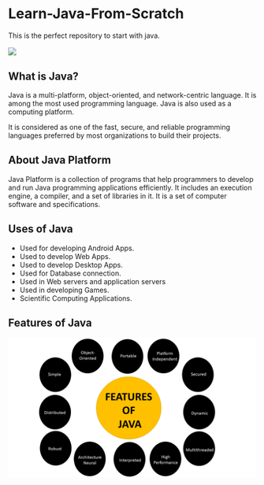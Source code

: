 # Learn-Java-From-Scratch
This is the perfect repository to start with java.

 <img align="center" src="https://img.icons8.com/color/144/000000/java-coffee-cup-logo--v1.png"/>

## What is Java?

Java is a multi-platform, object-oriented, and network-centric language. It is among the most used programming language. Java is also used as a computing platform.

It is considered as one of the fast, secure, and reliable programming languages preferred by most organizations to build their projects.

## About Java Platform

Java Platform is a collection of programs that help programmers to develop and run Java programming applications efficiently. It includes an execution engine, a compiler, and a set of libraries in it. It is a set of computer software and specifications.

## Uses of Java

- Used for developing Android Apps.
- Used to develop Web Apps.
- Used to develop Desktop Apps.
- Used for Database connection.
- Used in Web servers and application servers
- Used in developing Games.
- Scientific Computing Applications.

## Features of Java

![image](assets/Slide1.PNG)